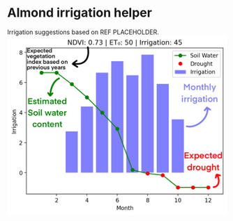 # Almond irrigation helper
Irrigation suggestions based on REF PLACEHOLDER.
![Example](img/ExampleGraph.png)

